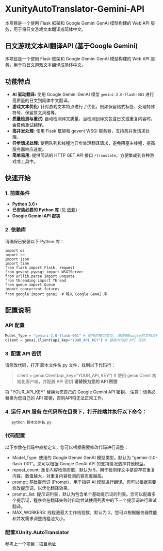 # XunityAutoTranslator-Gemini-API
本项目是一个使用 Flask 框架和 Google Gemini GenAI 模型构建的 Web API 服务，用于将日文游戏文本翻译成简体中文。

## 日文游戏文本AI翻译API (基于Google Gemini)

本项目是一个使用 Flask 框架和 Google Gemini GenAI 模型构建的 Web API 服务，用于将日文游戏文本翻译成简体中文。

## 功能特点

*   **AI 驱动翻译:**  使用 Google Gemini GenAI 模型 `gemini-2.0-flash-001` 进行高质量的日文到简体中文翻译。
*   **游戏文本优化:**  针对游戏文本特点进行了优化，例如保留格式标签、处理特殊符号、保留原文风格等。
*   **质量检测与重试:**  自动检测译文质量，当检测到译文包含日文或重复内容时，会自动重试翻译。
*   **高并发处理:**  使用 Flask 框架和 gevent WSGI 服务器，支持高并发请求处理。
*   **异步请求处理:**  使用队列和线程池异步处理翻译请求，避免阻塞主线程，提高服务器响应速度。
*   **简单易用:**  提供简洁的 HTTP GET API 接口 `/translate`，方便集成到各种游戏或工具中。

## 快速开始

### 1. 前置条件

*   **Python 3.6+**
*   **已安装必要的 Python 库** (见 [依赖](#2-依赖库))
*   **Google Gemini API 密钥**

### 2. 依赖库

请确保已安装以下 Python 库：
```
import os
import re
import json
import time
from flask import Flask, request
from gevent.pywsgi import WSGIServer
from urllib.parse import unquote
from threading import Thread
from queue import Queue
import concurrent.futures
from google import genai  # 导入 Google GenAI 库

```

## 配置说明

### API 配置
```python
Model_Type = "gemini-2.0-flash-001" # 使用的模型类型, 请根据Google的文档自行修改
client = genai.Client(api_key="YOUR_API_KEY") # 替换为你的 API 密钥
```

### 3. 配置 API 密钥
请修改代码，打开 脚本文件名.py 文件，找到以下代码行： 
> client = genai.Client(api_key="YOUR_API_KEY") # 使用 genai.Client 初始化客户端，并配置 API 密钥  **请替换为您的 API 密钥**
>

将 "YOUR_API_KEY" 替换为您自己的 Google Gemini API 密钥。 注意：请务必替换为您自己的 API 密钥，否则API将无法正常工作。


### 4. 运行 API 服务 在代码所在目录下，打开终端并执行以下命令： 
```Bash
   python 脚本文件名.py
```


### 代码配置 
以下参数在代码中直接定义，您可以根据需要修改代码进行调整： 
- Model_Type: 使用的 Google Gemini GenAI 模型类型，默认为 "gemini-2.0-flash-001"。您可以根据 Google GenAI API 的支持情况选择其他模型。 
- repeat_count: 重复内容检测阈值，默认为 5。用于检测译文中是否存在重复内容，数值越大，对重复内容检测的容忍度越高。 
- prompt: 基础提示词 (Prompt)，用于指导 AI 模型进行翻译。您可以根据需要修改提示词，以优化翻译效果。 
- prompt_list: 提示词列表，默认为包含单个基础提示词的列表。您可以配置多个提示词，程序会在翻译失败时自动尝试使用列表中的下一个提示词进行重试翻译。 
- MAX_WORKERS: 线程池最大工作线程数，默认为 2。您可以根据服务器性能和并发需求调整线程池大小。

### 配置XUnity.AutoTranslator
参考上一个项目：[项目地址](https://github.com/0001lizhubo/XUnity.AutoTranslator-deepseek/tree/main)
